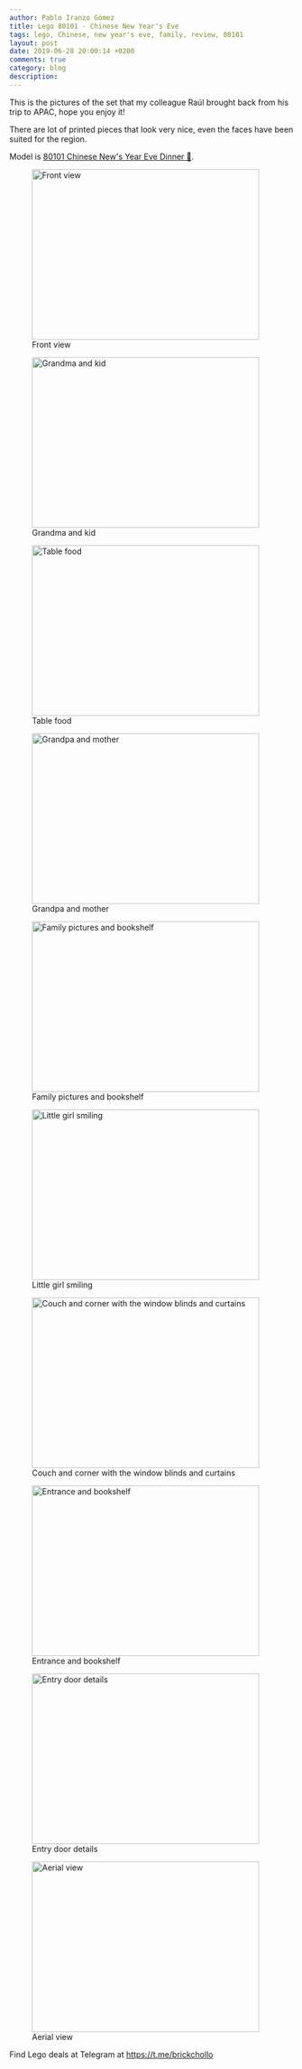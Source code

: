 ```yaml
---
author: Pablo Iranzo Gómez
title: Lego 80101 - Chinese New Year's Eve
tags: lego, Chinese, new year's eve, family, review, 80101
layout: post
date: 2019-06-28 20:00:14 +0200
comments: true
category: blog
description:
---
```


This is the pictures of the set that my colleague Raúl brought back from his trip to APAC, hope you enjoy it!

There are lot of printed pieces that look very nice, even the faces have been suited for the region.

Model is [80101 Chinese New's Year Eve Dinner 🛒](https://www.amazon.es/dp/B07KRFLDLN?tag=redken-21).

<div class="elegant-gallery" itemscope itemtype="http://schema.org/ImageGallery">
 <figure itemprop="associatedMedia" itemscope itemtype="http://schema.org/ImageObject">
        <a href="https://i.imgur.com/xIIP1ER.jpg.jpg" itemprop="contentUrl" data-size="4032x3024">
            <img src="https://i.imgur.com/xIIP1ERt.jpg" width="403" height="302" itemprop="thumbnail" alt="Front view" />
        </a>
        <figcaption itemprop="caption description">Front view</figcaption>
    </figure>
 <figure itemprop="associatedMedia" itemscope itemtype="http://schema.org/ImageObject">
        <a href="https://i.imgur.com/BjgRRlC.jpg.jpg" itemprop="contentUrl" data-size="4032x3024">
            <img src="https://i.imgur.com/BjgRRlCt.jpg" width="403" height="302" itemprop="thumbnail" alt="Grandma and kid" />
        </a>
        <figcaption itemprop="caption description">Grandma and kid</figcaption>
    </figure>
 <figure itemprop="associatedMedia" itemscope itemtype="http://schema.org/ImageObject">
        <a href="https://i.imgur.com/Gmx6LsM.jpg.jpg" itemprop="contentUrl" data-size="4032x3024">
            <img src="https://i.imgur.com/Gmx6LsMt.jpg" width="403" height="302" itemprop="thumbnail" alt="Table food" />
        </a>
        <figcaption itemprop="caption description">Table food</figcaption>
    </figure>
 <figure itemprop="associatedMedia" itemscope itemtype="http://schema.org/ImageObject">
        <a href="https://i.imgur.com/zn9Y7tO.jpg.jpg" itemprop="contentUrl" data-size="4032x3024">
            <img src="https://i.imgur.com/zn9Y7tOt.jpg" width="403" height="302" itemprop="thumbnail" alt="Grandpa and mother" />
        </a>
        <figcaption itemprop="caption description">Grandpa and mother</figcaption>
    </figure>
 <figure itemprop="associatedMedia" itemscope itemtype="http://schema.org/ImageObject">
        <a href="https://i.imgur.com/XkDeqSU.jpg.jpg" itemprop="contentUrl" data-size="4032x3024">
            <img src="https://i.imgur.com/XkDeqSUt.jpg" width="403" height="302" itemprop="thumbnail" alt="Family pictures and bookshelf" />
        </a>
        <figcaption itemprop="caption description">Family pictures and bookshelf</figcaption>
    </figure>
 <figure itemprop="associatedMedia" itemscope itemtype="http://schema.org/ImageObject">
        <a href="https://i.imgur.com/wLlgJmj.jpg.jpg" itemprop="contentUrl" data-size="4032x3024">
            <img src="https://i.imgur.com/wLlgJmjt.jpg" width="403" height="302" itemprop="thumbnail" alt="Little girl smiling" />
        </a>
        <figcaption itemprop="caption description">Little girl smiling</figcaption>
    </figure>
 <figure itemprop="associatedMedia" itemscope itemtype="http://schema.org/ImageObject">
        <a href="https://i.imgur.com/kFHfF5s.jpg.jpg" itemprop="contentUrl" data-size="4032x3024">
            <img src="https://i.imgur.com/kFHfF5st.jpg" width="403" height="302" itemprop="thumbnail" alt="Couch and corner with the window blinds and curtains" />
        </a>
        <figcaption itemprop="caption description">Couch and corner with the window blinds and curtains</figcaption>
    </figure>
 <figure itemprop="associatedMedia" itemscope itemtype="http://schema.org/ImageObject">
        <a href="https://i.imgur.com/mgpsRrT.jpg.jpg" itemprop="contentUrl" data-size="4032x3024">
            <img src="https://i.imgur.com/mgpsRrTt.jpg" width="403" height="302" itemprop="thumbnail" alt="Entrance and bookshelf" />
        </a>
        <figcaption itemprop="caption description">Entrance and bookshelf</figcaption>
    </figure>
 <figure itemprop="associatedMedia" itemscope itemtype="http://schema.org/ImageObject">
        <a href="https://i.imgur.com/BSoWyVV.jpg.jpg" itemprop="contentUrl" data-size="4032x3024">
            <img src="https://i.imgur.com/BSoWyVVt.jpg" width="403" height="302" itemprop="thumbnail" alt="Entry door details" />
        </a>
        <figcaption itemprop="caption description">Entry door details</figcaption>
    </figure>
 <figure itemprop="associatedMedia" itemscope itemtype="http://schema.org/ImageObject">
        <a href="https://i.imgur.com/0GDUcbW.jpg.jpg" itemprop="contentUrl" data-size="4032x3024">
            <img src="https://i.imgur.com/0GDUcbWt.jpg" width="403" height="302" itemprop="thumbnail" alt="Aerial view" />
        </a>
        <figcaption itemprop="caption description">Aerial view</figcaption>
    </figure>
 </div>

Find Lego deals at Telegram at <https://t.me/brickchollo>
